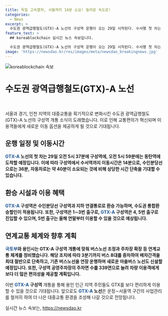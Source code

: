 ```yaml
---
title: 독일 고속열차, 서울까지 14분 소요! 놀라운 속도로!
categories:
  - News
excerpt: >
  수도권 광역급행철도(GTX)-A 노선의 구성역 운행이 오는 29일 시작된다. 수서행 첫 차는 29일 오전 5시 37분쯤, 동탄행 첫 차는 오전 5시 59분쯤 구성역에 도착한다. GTX-A로는 구성역에서 수서역까지 14분, 동탄역까지는 7분에 이동 가능하며, 수도권 통합환승할인이 적용된다. 또한, 버스노선 조정과 주차장 확장 등 연계교통 체계가 정비될 것으로 예상된다. 
feature_text: >
  ## koreablockchain 실시간 뉴스 속보입니다.

  수도권 광역급행철도(GTX)-A 노선의 구성역 운행이 오는 29일 시작된다. 수서행 첫 차는 29일 오전 5시 37분쯤, 동탄행 첫 차는 오전 5시 59분쯤 구성역에 도착한다. GTX-A로는 구성역에서 수서역까지 14분, 동탄역까지는 7분에 이동 가능하며, 수도권 통합환승할인이 적용된다. 또한, 버스노선 조정과 주차장 확장 등 연계교통 체계가 정비될 것으로 예상된다. 
image: 'https://newsdao.kr/res/images/meta/newsdao_breakingnews.jpg'
---
```


<p><img src="https://newsdao.kr/res/images/meta/newsdao_breakingnews.jpg" alt="koreablockchain 속보" /></p>

<h1 data-ke-size="size26"><b>수도권 광역급행철도(GTX)-A 노선</b></h1>

<p data-ke-size="size16">&nbsp;</p>

<p>서울과 경기, 인천 지역의 대중교통을 획기적으로 변화시킨 수도권 광역급행철도(GTX)-A 노선의 구성역 개통 소식이 도래했습니다. 이로 인해 교통편의가 혁신되며 이용객들에게 새로운 이동 옵션을 제공하게 될 것으로 기대됩니다.</p>

<h2 data-ke-size="size24">운행 일정 및 이동시간</h2>

<p><b><span style="color: #1a5490;">GTX-A</span> 노선의 첫 차는 29일 오전 5시 37분에 구성역에, 오전 5시 59분에는 동탄역에 도착할 예정입니다. 이에 따라 구성역에서 수서역까지 이동시간은 14분으로, 수인분당선으로는 36분, 자동차로는 약 40분이 소요되는 것에 비해 상당한 시간 단축을 기대할 수 있습니다.</b></p>

<h2 data-ke-size="size24">환승 시설과 이용 혜택</h2>

<p><b><span style="color: #1a5490;">GTX-A</span> 구성역은 수인분당선 구성역과 지하 연결통로로 환승 가능하며, 수도권 통합환승할인이 적용됩니다. 또한, 구성역은 1∼3번 출구로, <span style="color: #1a5490;">GTX-A</span> 구성역은 4, 5번 출구로 진입할 수 있으며, 5번 출구는 올해 연말부터 이용할 수 있을 것으로 예상됩니다.</b></p>

<h2 data-ke-size="size24">연계교통 체계와 향후 계획</h2>

<p><b><span style="color: #1a5490;">국토부</span>와 용인시는 GTX-A 구성역 개통에 맞춰 버스노선 조정과 주차장 확장 등 연계교통 체계를 정비했습니다. 해당 조치에 따라 3분기까지 버스 8대를 증차하여 배차간격을 최대 절반으로 단축하고, 기존 버스노선을 연장 운행하며 새로운 마을버스 노선도 신설할 예정입니다. 또한, 구성역 공영주차장의 주차면 수를 339면으로 늘려 차량 이용객에게 보다 더 많은 편의성을 제공할 계획입니다.</b></p>

<p>이번 <b><span style="color: #1a5490;">GTX-A</span> 구성역</b> 개통을 통해 용인 인근 지역 주민들도 GTX를 보다 편리하게 이용할 수 있을 것으로 기대됩니다. 앞으로도 <b><span style="color: #1a5490;">GTX-A</span> 노선</b>은 운정∼서울역 구간의 사업관리를 철저히 하여 더 나은 대중교통 환경을 조성해 나갈 것으로 전망됩니다.</p>
실시간 뉴스 속보는, <a href="https://newsdao.kr" rel="dofollow">https://newsdao.kr</a>



